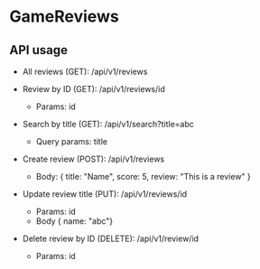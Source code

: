 # GameReviews

## API usage

- All reviews (GET): /api/v1/reviews

- Review by ID (GET): /api/v1/reviews/id
    - Params: id

- Search by title (GET): /api/v1/search?title=abc
    - Query params: title

- Create review (POST): /api/v1/reviews
    - Body: {
        title: "Name",
        score: 5,
        review: "This is a review"
      }
      
- Update review title (PUT): /api/v1/reviews/id
    - Params: id
    - Body { name: "abc"}

- Delete review by ID (DELETE): /api/v1/review/id
    - Params: id
